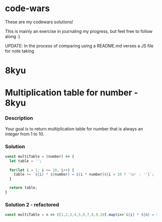 # code-wars

These are my codewars solutions!

This is mainly an exercise in journaling my progress, but feel free to follow along :)

UPDATE: In the process of comparing using a README.md verses a JS file for note taking

# 8kyu 

# Multiplication table for number - 8kyu

### Description

Your goal is to return multiplication table for number that is always an integer from 1 to 10.

### Solution
```jsx
const multiTable = (number) => {
  let table = '';
  
  for(let i = 1; i <= 10; i++) {
    table += `${i} * ${number} = ${i * number}${i < 10 ? '\n' : ''}`; 
  }

  return table;
}
```

### Solution 2 - refactored
```jsx
const multiTable = n => ([1,2,3,4,5,6,7,8,9,10].map(i=>`${i} * ${n} = ${i*n}`)).join('\n')
```

